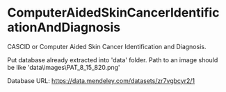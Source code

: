 # ComputerAidedSkinCancerIdentificationAndDiagnosis
CASCID or Computer Aided Skin Cancer Identification and Diagnosis.


Put database already extracted into 'data' folder. Path to an image should be like 'data\images\PAT_8_15_820.png'

Database URL: https://data.mendeley.com/datasets/zr7vgbcyr2/1 

